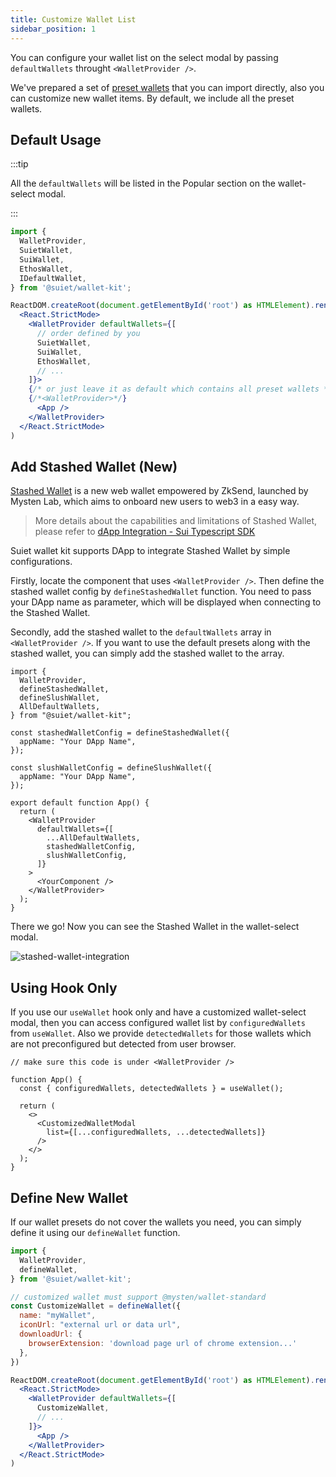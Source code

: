 ```yaml
---
title: Customize Wallet List
sidebar_position: 1
---
```


You can configure your wallet list on the select modal by passing `defaultWallets` throught `<WalletProvider />`.

We've prepared a set of [preset wallets](../CanIUse#preset-wallets) that you can import directly, also you can customize new wallet items. By default, we include all the preset wallets.

## Default Usage

:::tip

All the `defaultWallets` will be listed in the Popular section on the wallet-select modal.

:::

```jsx
import {
  WalletProvider,
  SuietWallet,
  SuiWallet,
  EthosWallet,
  IDefaultWallet,
} from '@suiet/wallet-kit';

ReactDOM.createRoot(document.getElementById('root') as HTMLElement).render(
  <React.StrictMode>
    <WalletProvider defaultWallets={[
      // order defined by you
      SuietWallet,
      SuiWallet,
      EthosWallet,
      // ...
    ]}>
    {/* or just leave it as default which contains all preset wallets */}
    {/*<WalletProvider>*/}
      <App />
    </WalletProvider>
  </React.StrictMode>
)
```

## Add Stashed Wallet (New)

[Stashed Wallet](https://getstashed.com/home) is a new web wallet empowered by ZkSend, launched by Mysten Lab, which aims to onboard new users to web3 in a easy way.

> More details about the capabilities and limitations of Stashed Wallet, please refer to [dApp Integration - Sui Typescript SDK](https://sdk.mystenlabs.com/zksend/dapp)

Suiet wallet kit supports DApp to integrate Stashed Wallet by simple configurations.

Firstly, locate the component that uses `<WalletProvider />`. Then define the stashed wallet config by `defineStashedWallet` function. You need to pass your DApp name as parameter, which will be displayed when connecting to the Stashed Wallet.

Secondly, add the stashed wallet to the `defaultWallets` array in `<WalletProvider />`. If you want to use the default presets along with the stashed wallet, you can simply add the stashed wallet to the array.

```tsx
import {
  WalletProvider,
  defineStashedWallet,
  defineSlushWallet,
  AllDefaultWallets,
} from "@suiet/wallet-kit";

const stashedWalletConfig = defineStashedWallet({
  appName: "Your DApp Name",
});

const slushWalletConfig = defineSlushWallet({
  appName: "Your DApp Name",
});

export default function App() {
  return (
    <WalletProvider
      defaultWallets={[
        ...AllDefaultWallets,
        stashedWalletConfig,
        slushWalletConfig,
      ]}
    >
      <YourComponent />
    </WalletProvider>
  );
}
```

There we go! Now you can see the Stashed Wallet in the wallet-select modal.

![stashed-wallet-integration](/img/stashed-wallet-integration.png)

## Using Hook Only

If you use our `useWallet` hook only and have a customized wallet-select modal, then you can access configured wallet list by `configuredWallets` from `useWallet`. Also we provide `detectedWallets` for those wallets which are not preconfigured but detected from user browser.

```tsx
// make sure this code is under <WalletProvider />

function App() {
  const { configuredWallets, detectedWallets } = useWallet();

  return (
    <>
      <CustomizedWalletModal
        list={[...configuredWallets, ...detectedWallets]}
      />
    </>
  );
}
```

## Define New Wallet

If our wallet presets do not cover the wallets you need, you can simply define it using our `defineWallet` function.

```jsx
import {
  WalletProvider,
  defineWallet,
} from '@suiet/wallet-kit';

// customized wallet must support @mysten/wallet-standard
const CustomizeWallet = defineWallet({
  name: "myWallet",
  iconUrl: "external url or data url",
  downloadUrl: {
    browserExtension: 'download page url of chrome extension...'
  },
})

ReactDOM.createRoot(document.getElementById('root') as HTMLElement).render(
  <React.StrictMode>
    <WalletProvider defaultWallets={[
      CustomizeWallet,
      // ...
    ]}>
      <App />
    </WalletProvider>
  </React.StrictMode>
)
```
